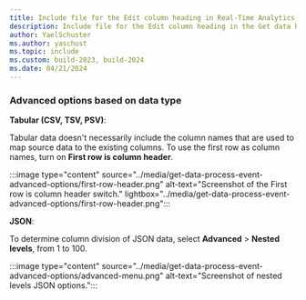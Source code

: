 ```yaml
---
title: Include file for the Edit column heading in Real-Time Analytics
description: Include file for the Edit column heading in the Get data hub in Real-Time Analytics.
author: YaelSchuster
ms.author: yaschust
ms.topic: include
ms.custom: build-2023, build-2024
ms.date: 04/21/2024
---
```

### Advanced options based on data type

**Tabular (CSV, TSV, PSV)**:

Tabular data doesn't necessarily include the column names that are used to map source data to the existing columns. To use the first row as column names, turn on  **First row is column header**.

:::image type="content" source="../media/get-data-process-event-advanced-options/first-row-header.png" alt-text="Screenshot of the First row is column header switch." lightbox="../media/get-data-process-event-advanced-options/first-row-header.png":::

**JSON**:

To determine column division of JSON data, select **Advanced** > **Nested levels**, from 1 to 100.

:::image type="content" source="../media/get-data-process-event-advanced-options/advanced-menu.png" alt-text="Screenshot of nested levels JSON options.":::
